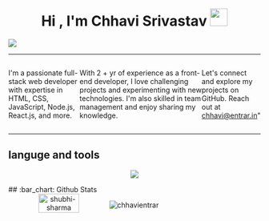 
<!-- hello everyone 👋 i'm &#128512; chhavi ... -->

<h1 align="center">Hi , I'm Chhavi Srivastav <img src="https://media.giphy.com/media/hvRJCLFzcasrR4ia7z/giphy.gif" width="35"></h1>
<!--<div align="center">
<img src="https://user-images.githubusercontent.com/5713670/87202985-820dcb80-c2b6-11ea-9f56-7ec461c497c3.gif"/>
</div>-->
     <a href="#" align="center"><img src="https://readme-typing-svg.herokuapp.com?color=FFF&center=true&lines=1500%2B+Hours+of+Coding+Experience;Data+Structure;Algorithm;MERN;Full+Stack+Web+Developer"></img></a>
     <hr/>
     <div style="display:flex">
    <p align="left" style="max-width:40%">
I'm a passionate full-stack web developer with expertise in HTML, CSS, JavaScript, Node.js, React.js, and more. 

With 2 + yr of experience as a front-end developer, I love challenging projects and experimenting with new technologies. I'm also skilled in team management and enjoy sharing my knowledge. 

Let's connect and explore my projects on GitHub. Reach out at chhavi@entrar.in"

</p>
</div>

<!--**chhavi48/chhavi48** is a ✨ _special_ ✨ repository because its `README.md` (this file) appears on your GitHub profile.




Here are some ideas to get you started:-->
<!-- <p> What do I do? <img src="https://media.giphy.com/media/XGma2iRIHTKkwqRkFl/giphy.gif" width="50"></p>


✔️  I aspire to work as a programmer.-->

<!-- ✔️I'm a fast learner looking for interesting career opportunities in Web as a full-stack developer.


✔️ Currently looking for opportunities as a MERN Stack developer to help me learn and grow as a web developer.-->
<hr/>
<h2>languge and tools</h2>
<!-- <h5>C ,HTML , CSS ,SCSS,PYTHON with Django, javascript , Linux(CLI), NPM,bootstrap,Wordpress,css animation,php,gitbash,React,Redux,material UI,TypeScript,NodeJs Express js, MongoDb,soft skill(bloger)</h5> -->
<p align="center">
  <a href="https://skillicons.dev">
    <img src="https://skillicons.dev/icons?i=html,css,sass,svg,javascript,react,nextjs,typescript,materialui,nodejs,expressjs,mongodb,git,c,python" />
  </a>
</p>
## :bar_chart: Github Stats
<div align="center" style="display: flex; flex-wrap: nowrap;">
    <img width="40%" src="https://github-readme-stats.vercel.app/api?username=chhavientrar&count_private=true&show_icons=true&theme=radical&hide_border=true" alt="shubhi-sharma" />
<!--     <img width="42.4%" src="http://github-readme-streak-stats.herokuapp.com?user=chhavientrar&theme=radical&hide_border=true&date_format=M%20j%5B%2C%20Y%5D" alt="shubhi-sharma" /> -->
   <p><img align="center" src="https://github-readme-streak-stats.herokuapp.com/?user=chhavientrar&show_icons=true&theme=radical&hide_border=true" alt="chhavientrar" /></p>
</div>

<!-- <a href="https://app.daily.dev/chhavi12"><img src="https://api.daily.dev/devcards/v2/iKkgmusrHkiKLQ7lCwDkt.png?type=wide&r=si9" width="952" alt="chhavi's Dev Card"/></a> -->


<div>






